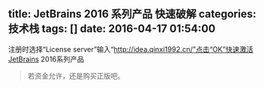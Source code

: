 title: JetBrains 2016 系列产品 快速破解 
categories: 技术栈
tags: []
date: 2016-04-17 01:54:00
---
注册时选择“License server”输入“http://idea.qinxi1992.cn/”点击“OK”快速激活JetBrains 2016系列产品

> 若资金允许，还是购买正版吧。
